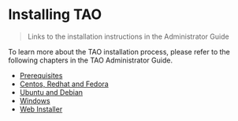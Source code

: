 # Installing TAO

> Links to the installation instructions in the Administrator Guide  

To learn more about the TAO installation process, please refer to the following chapters in the TAO Administrator Guide.

- [Prerequisites]({AG}/installation/prerequisites)
- [Centos, Redhat and Fedora]({AG}/installation/centos-redhat-and-fedora)
- [Ubuntu and Debian]({AG}/installation/ubuntu-and-debian)
- [Windows]({AG}/installation/windows)
- [Web Installer]({AG}/installation/web-installer)